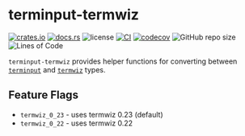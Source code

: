 # terminput-termwiz

[![crates.io](https://img.shields.io/crates/v/terminput-termwiz.svg?logo=rust)](https://crates.io/crates/terminput-termwiz)
[![docs.rs](https://img.shields.io/docsrs/terminput-termwiz?logo=rust)](https://docs.rs/terminput-termwiz)
![license](https://img.shields.io/badge/License-MIT%20or%20Apache%202-green.svg)
[![CI](https://github.com/aschey/terminput/actions/workflows/ci.yml/badge.svg)](https://github.com/aschey/terminput/actions/workflows/ci.yml)
[![codecov](https://codecov.io/gh/aschey/terminput/graph/badge.svg?token=Q0tOXGhWPY)](https://codecov.io/gh/aschey/terminput)
![GitHub repo size](https://img.shields.io/github/repo-size/aschey/terminput)
![Lines of Code](https://aschey.tech/tokei/github/aschey/terminput)

`terminput-termwiz` provides helper functions for converting between
[`terminput`](https://crates.io/crates/terminput) and
[`termwiz`](https://crates.io/crates/termwiz) types.

## Feature Flags

- `termwiz_0_23` - uses termwiz 0.23 (default)
- `termwiz_0_22` - uses termwiz 0.22
